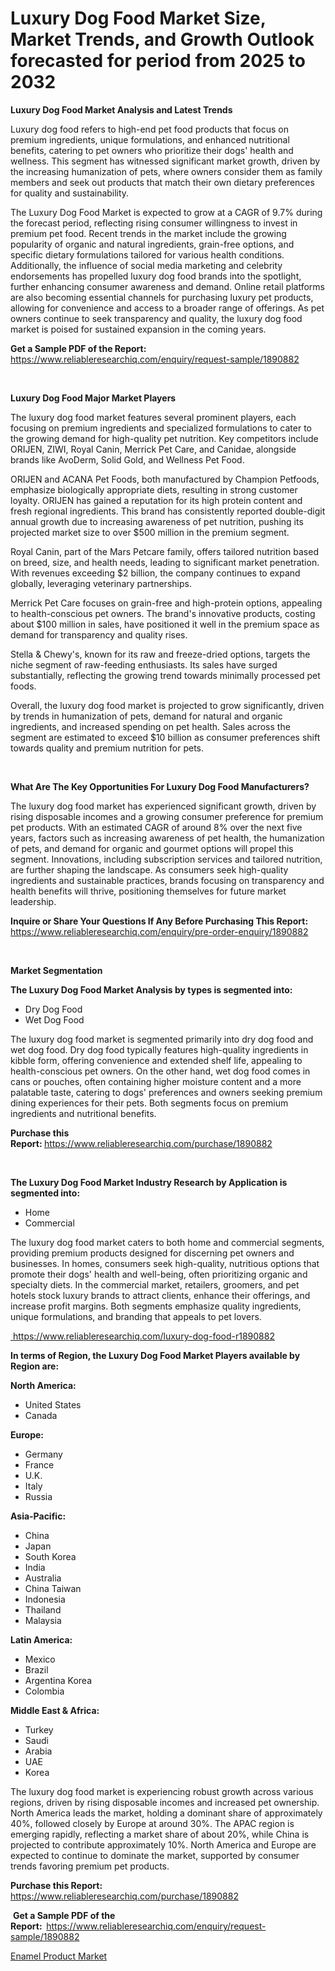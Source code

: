 <p><h1>Luxury Dog Food Market Size, Market Trends, and Growth Outlook forecasted for period from 2025 to 2032</h1></p><p><strong>Luxury Dog Food Market Analysis and Latest Trends</strong></p>
<p><p>Luxury dog food refers to high-end pet food products that focus on premium ingredients, unique formulations, and enhanced nutritional benefits, catering to pet owners who prioritize their dogs' health and wellness. This segment has witnessed significant market growth, driven by the increasing humanization of pets, where owners consider them as family members and seek out products that match their own dietary preferences for quality and sustainability.</p><p>The Luxury Dog Food Market is expected to grow at a CAGR of 9.7% during the forecast period, reflecting rising consumer willingness to invest in premium pet food. Recent trends in the market include the growing popularity of organic and natural ingredients, grain-free options, and specific dietary formulations tailored for various health conditions. Additionally, the influence of social media marketing and celebrity endorsements has propelled luxury dog food brands into the spotlight, further enhancing consumer awareness and demand. Online retail platforms are also becoming essential channels for purchasing luxury pet products, allowing for convenience and access to a broader range of offerings. As pet owners continue to seek transparency and quality, the luxury dog food market is poised for sustained expansion in the coming years.</p></p>
<p><strong>Get a Sample PDF of the Report:&nbsp;</strong> <a href="https://www.reliableresearchiq.com/enquiry/request-sample/1890882?utm_campaign=2144&utm_medium=2&utm_source=Github&utm_content=ia&utm_term=09022025&utm_id=luxury-dog-food">https://www.reliableresearchiq.com/enquiry/request-sample/1890882</a></p>
<p>&nbsp;</p>
<p><strong>Luxury Dog Food Major Market Players</strong></p>
<p><p>The luxury dog food market features several prominent players, each focusing on premium ingredients and specialized formulations to cater to the growing demand for high-quality pet nutrition. Key competitors include ORIJEN, ZIWI, Royal Canin, Merrick Pet Care, and Canidae, alongside brands like AvoDerm, Solid Gold, and Wellness Pet Food.</p><p>ORIJEN and ACANA Pet Foods, both manufactured by Champion Petfoods, emphasize biologically appropriate diets, resulting in strong customer loyalty. ORIJEN has gained a reputation for its high protein content and fresh regional ingredients. This brand has consistently reported double-digit annual growth due to increasing awareness of pet nutrition, pushing its projected market size to over $500 million in the premium segment.</p><p>Royal Canin, part of the Mars Petcare family, offers tailored nutrition based on breed, size, and health needs, leading to significant market penetration. With revenues exceeding $2 billion, the company continues to expand globally, leveraging veterinary partnerships.</p><p>Merrick Pet Care focuses on grain-free and high-protein options, appealing to health-conscious pet owners. The brand's innovative products, costing about $100 million in sales, have positioned it well in the premium space as demand for transparency and quality rises.</p><p>Stella & Chewy's, known for its raw and freeze-dried options, targets the niche segment of raw-feeding enthusiasts. Its sales have surged substantially, reflecting the growing trend towards minimally processed pet foods.</p><p>Overall, the luxury dog food market is projected to grow significantly, driven by trends in humanization of pets, demand for natural and organic ingredients, and increased spending on pet health. Sales across the segment are estimated to exceed $10 billion as consumer preferences shift towards quality and premium nutrition for pets.</p></p>
<p>&nbsp;</p>
<p><strong>What Are The Key Opportunities For Luxury Dog Food Manufacturers?</strong></p>
<p><p>The luxury dog food market has experienced significant growth, driven by rising disposable incomes and a growing consumer preference for premium pet products. With an estimated CAGR of around 8% over the next five years, factors such as increasing awareness of pet health, the humanization of pets, and demand for organic and gourmet options will propel this segment. Innovations, including subscription services and tailored nutrition, are further shaping the landscape. As consumers seek high-quality ingredients and sustainable practices, brands focusing on transparency and health benefits will thrive, positioning themselves for future market leadership.</p></p>
<p><strong>Inquire or Share Your Questions If Any Before Purchasing This Report:</strong> <a href="https://www.reliableresearchiq.com/enquiry/pre-order-enquiry/1890882?utm_campaign=2144&utm_medium=2&utm_source=Github&utm_content=ia&utm_term=09022025&utm_id=luxury-dog-food">https://www.reliableresearchiq.com/enquiry/pre-order-enquiry/1890882</a></p>
<p>&nbsp;</p>
<p><strong>Market Segmentation</strong></p>
<p><strong>The Luxury Dog Food Market Analysis by types is segmented into:</strong></p>
<p><ul><li>Dry Dog Food</li><li>Wet Dog Food</li></ul></p>
<p><p>The luxury dog food market is segmented primarily into dry dog food and wet dog food. Dry dog food typically features high-quality ingredients in kibble form, offering convenience and extended shelf life, appealing to health-conscious pet owners. On the other hand, wet dog food comes in cans or pouches, often containing higher moisture content and a more palatable taste, catering to dogs' preferences and owners seeking premium dining experiences for their pets. Both segments focus on premium ingredients and nutritional benefits.</p></p>
<p><strong>Purchase this Report:&nbsp;</strong><a href="https://www.reliableresearchiq.com/purchase/1890882?utm_campaign=2144&utm_medium=2&utm_source=Github&utm_content=ia&utm_term=09022025&utm_id=luxury-dog-food">https://www.reliableresearchiq.com/purchase/1890882</a></p>
<p>&nbsp;</p>
<p><strong>The Luxury Dog Food Market Industry Research by Application is segmented into:</strong></p>
<p><ul><li>Home</li><li>Commercial</li></ul></p>
<p><p>The luxury dog food market caters to both home and commercial segments, providing premium products designed for discerning pet owners and businesses. In homes, consumers seek high-quality, nutritious options that promote their dogs' health and well-being, often prioritizing organic and specialty diets. In the commercial market, retailers, groomers, and pet hotels stock luxury brands to attract clients, enhance their offerings, and increase profit margins. Both segments emphasize quality ingredients, unique formulations, and branding that appeals to pet lovers.</p></p>
<p><a href="https://www.reliableresearchiq.com/luxury-dog-food-r1890882?utm_campaign=2144&utm_medium=2&utm_source=Github&utm_content=ia&utm_term=09022025&utm_id=luxury-dog-food">&nbsp;https://www.reliableresearchiq.com/luxury-dog-food-r1890882</a></p>
<p><strong>In terms of Region, the Luxury Dog Food Market Players available by Region are:</strong></p>
<p>
    <p> <strong> North America: </strong>
        <ul>
            <li>United States</li>
            <li>Canada</li>
        </ul>
        </p> 
    <p> <strong> Europe: </strong>
        <ul>
            <li>Germany</li>
            <li>France</li>
            <li>U.K.</li>
            <li>Italy</li>
            <li>Russia</li>
        </ul>
        </p> 
    <p> <strong> Asia-Pacific: </strong>
        <ul>
            <li>China</li>
            <li>Japan</li>
            <li>South Korea</li>
            <li>India</li>
            <li>Australia</li>
            <li>China Taiwan</li>
            <li>Indonesia</li>
            <li>Thailand</li>
            <li>Malaysia</li>
        </ul>
        </p> 
    <p> <strong> Latin America: </strong>
        <ul>
            <li>Mexico</li>
            <li>Brazil</li>
            <li>Argentina Korea</li>
            <li>Colombia</li>
        </ul>
        </p> 
    <p> <strong> Middle East & Africa: </strong>
        <ul>
            <li>Turkey</li>
            <li>Saudi</li>
            <li>Arabia</li>
            <li>UAE</li>
            <li>Korea</li>
        </ul>
    </p>
    </p>
<p><p>The luxury dog food market is experiencing robust growth across various regions, driven by rising disposable incomes and increased pet ownership. North America leads the market, holding a dominant share of approximately 40%, followed closely by Europe at around 30%. The APAC region is emerging rapidly, reflecting a market share of about 20%, while China is projected to contribute approximately 10%. North America and Europe are expected to continue to dominate the market, supported by consumer trends favoring premium pet products.</p></p>
<p><strong>Purchase this Report: </strong><a href="https://www.reliableresearchiq.com/purchase/1890882?utm_campaign=2144&utm_medium=2&utm_source=Github&utm_content=ia&utm_term=09022025&utm_id=luxury-dog-food">https://www.reliableresearchiq.com/purchase/1890882</a></p>
<p>&nbsp;<strong>Get a Sample PDF of the Report:&nbsp;&nbsp;</strong><a href="https://www.reliableresearchiq.com/enquiry/request-sample/1890882?utm_campaign=2144&utm_medium=2&utm_source=Github&utm_content=ia&utm_term=09022025&utm_id=luxury-dog-food">https://www.reliableresearchiq.com/enquiry/request-sample/1890882</a></p>
<p><strong></strong></p>
<p><p><a href="https://github.com/AshrafKhan865/Market-Research-Report-List-1/blob/main/enamel-product-market.md?utm_campaign=2144&utm_medium=2&utm_source=Github&utm_content=ia&utm_term=09022025&utm_id=luxury-dog-food">Enamel Product Market</a></p></p>